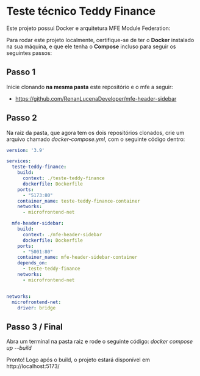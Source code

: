 # Teste técnico Teddy Finance

Este projeto possui Docker e arquitetura MFE Module Federation:

Para rodar este projeto localmente, certifique-se de ter o **Docker** instalado na sua máquina, e que ele tenha o **Compose** incluso para seguir os seguintes passos:

## Passo 1

Inicie clonando **na mesma pasta** este repositório e o mfe a seguir:

- https://github.com/RenanLucenaDeveloper/mfe-header-sidebar

## Passo 2

Na raiz da pasta, que agora tem os dois repositórios clonados, crie um arquivo chamado *docker-compose.yml*, com o seguinte código dentro:

```yml
version: '3.9'

services:
  teste-teddy-finance:
    build:
      context: ./teste-teddy-finance
      dockerfile: Dockerfile
    ports:
      - "5173:80"
    container_name: teste-teddy-finance-container
    networks:
      - microfrontend-net

  mfe-header-sidebar:
    build:
      context: ./mfe-header-sidebar
      dockerfile: Dockerfile
    ports:
      - "5001:80"
    container_name: mfe-header-sidebar-container
    depends_on:
      - teste-teddy-finance
    networks:
      - microfrontend-net


networks:
  microfrontend-net:
    driver: bridge
```

## Passo 3 / Final

Abra um terminal na pasta raiz e rode o seguinte código: *docker compose up --build*

Pronto! Logo após o build, o projeto estará disponível em http://localhost:5173/
